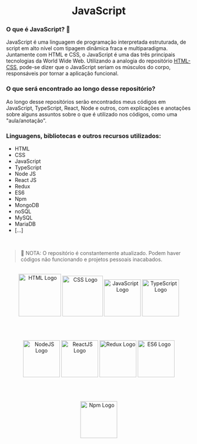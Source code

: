 <h1 align="center"> JavaScript </h1>

<h3> O que é JavaScript? 🧠 </h3>
<p> JavaScript é uma linguagem de programação interpretada estruturada, de script em alto nível com tipagem dinâmica fraca e multiparadigma. Juntamente com HTML e CSS, o JavaScript é uma das três principais tecnologias da World Wide Web. Utilizando a analogia do repositório <a href="https://github.com/Pedroo-Nietoo/HTML-CSS-JS/blob/main/README.md">HTML-CSS</a>, pode-se dizer que o JavaScript seriam os músculos do corpo, responsáveis por tornar a aplicação funcional. </p>

<h3> O que será encontrado ao longo desse repositório? </h3>
<p> Ao longo desse repositórios serão encontrados meus códigos em JavaScript, TypeScript, React, Node e outros, com explicações e anotações sobre alguns assuntos sobre o que é utilizado nos códigos, como uma "aula/anotação". </p>

<h3> Linguagens, bibliotecas e outros recursos utilizados: </h3>
<ul>
  <li> HTML </li>
  <li> CSS </li>
  <li> JavaScript </li>
  <li> TypeScript </li>
  <li> Node JS </li>
  <li> React JS </li>
  <li> Redux </li>
  <li> ES6 </li>
  <li> Npm </li>
  <li> MongoDB </li>
  <li> noSQL </li>
  <li> MySQL </li>
  <li> MariaDB </li>
  <li> [...] </li>
</ul>

<br>

>🛑 NOTA: O repositório é constantemente atualizado. Podem haver códigos não funcionando e projetos pessoais inacabados.

<br>

<div align="center">

<img height="115em" alt="HTML Logo" src="https://blog-fabrica-prod.s3.amazonaws.com/wp-content/uploads/2018/12/06103758/Html5.ico"/>

<img height="110em" alt="CSS Logo" src="https://logospng.org/download/css-3/logo-css-3-2048.png"/>

<img height="100em" alt="JavaScript Logo" src="https://upload.wikimedia.org/wikipedia/commons/thumb/9/99/Unofficial_JavaScript_logo_2.svg/1200px-Unofficial_JavaScript_logo_2.svg.png"/>
  
<img height="100em" alt="TypeScript Logo" src="https://iconape.com/wp-content/png_logo_vector/typescript.png"/>
  
<br><br>

<img height="100em" alt="NodeJS Logo" src="https://seeklogo.com/images/N/nodejs-logo-FBE122E377-seeklogo.com.png"/>
  
<img height="100em" alt="ReactJS Logo" src="https://upload.wikimedia.org/wikipedia/commons/thumb/a/a7/React-icon.svg/2300px-React-icon.svg.png"/>
  
<img height="100em" alt="Redux Logo" src="https://seeklogo.com/images/R/redux-logo-9CA6836C12-seeklogo.com.png"/>
  
<img height="100em" alt="ES6 Logo" src="https://walde.co/wp-content/uploads/2016/05/es6-logo.png"/>

<br><br>
  
<img height="100em" alt="Npm Logo" src="https://upload.wikimedia.org/wikipedia/commons/thumb/d/db/Npm-logo.svg/540px-Npm-logo.svg.png"/>
</div>
